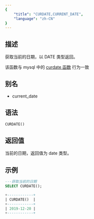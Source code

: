 ```yaml
---
{
    "title": "CURDATE,CURRENT_DATE",
    "language": "zh-CN"
}
---
```


## 描述

获取当前的日期，以 DATE 类型返回。

该函数与 mysql 中的 [curdate 函数](https://dev.mysql.com/doc/refman/8.4/en/date-and-time-functions.html#function_adddate) 行为一致

## 别名

- current_date

## 语法

```sql
CURDATE()
```

## 返回值

当前的日期，返回值为 date 类型。

## 示例 

```sql
---获取当前的日期
SELECT CURDATE();

+------------+
| CURDATE()  |
+------------+
| 2019-12-20 |
+------------+
```
